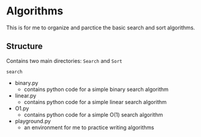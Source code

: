 # Algorithms
This is for me to organize and parctice the basic search and sort algorithms.

## Structure
Contains two main directories: ``Search`` and ``Sort``

``search``
- binary.py
    - contains python code for a simple binary search algorithm
- linear.py
    - contains python code for a simple linear search algorithm
- O1.py
    - contains python code for a simple O(1) search algorithm
- playground.py
    - an environment for me to practice writing algorithms
